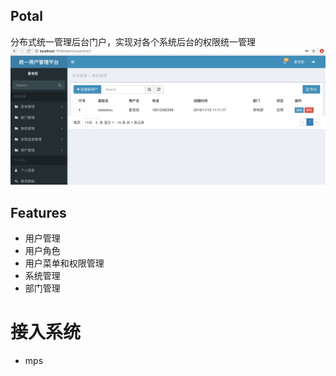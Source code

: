 Potal
------
分布式统一管理后台门户，实现对各个系统后台的权限统一管理
![](./images/portal.png)

## Features
* 用户管理
* 用户角色
* 用户菜单和权限管理
* 系统管理
* 部门管理

# 接入系统
* mps